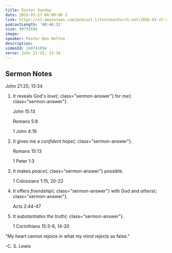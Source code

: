 ```yaml
---
title: Easter Sunday
date: 2016-03-27 00:00:00 Z
link: https://s3.amazonaws.com/podcast.lifestonechurch.net/2016-03-27.mp3
podcastLength: '00:46:31'
size: 90793680
image: 
speaker: Pastor Ben Helton
description: 
vimeoId: 160741094
verse: John 21:25; 13:34
---
```


## Sermon Notes

John 21:25; 13:34

1. It reveals God's *love*{: class="sermon-answer"} for *me*{: class="sermon-answer"}.

    John 15:13

    Romans 5:8

    1 John 4:19

2. It gives me a *confident hope*{: class="sermon-answer"}.

    Romans 15:13

    1 Peter 1:3

3. It makes *peace*{: class="sermon-answer"} possible.

    1 Colossians 1:15, 20-22

4. It offers *friendship*{: class="sermon-answer"} with God and *others*{: class="sermon-answer"}.

    Acts 2:44-47

5. It *substantiates the truth*{: class="sermon-answer"}.

    1 Corinthians 15:3-6, 14-20

"My heart cannot rejoice in what my mind rejects as false."

-C. S. Lewis

